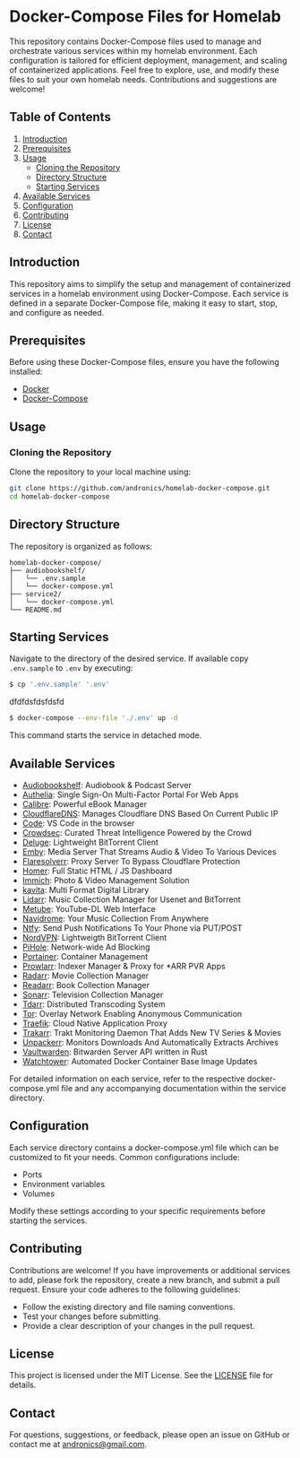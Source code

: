 # Docker-Compose Files for Homelab

This repository contains Docker-Compose files used to manage and orchestrate various services within my homelab environment. Each configuration is tailored for efficient deployment, management, and scaling of containerized applications. Feel free to explore, use, and modify these files to suit your own homelab needs. Contributions and suggestions are welcome!

## Table of Contents
1. [Introduction](#introduction)
2. [Prerequisites](#prerequisites)
3. [Usage](#usage)
   - [Cloning the Repository](#cloning-the-repository)
   - [Directory Structure](#directory-structure)
   - [Starting Services](#starting-services)
4. [Available Services](#available-services)
5. [Configuration](#configuration)
6. [Contributing](#contributing)
7. [License](#license)
8. [Contact](#contact)

## Introduction
This repository aims to simplify the setup and management of containerized services in a homelab environment using Docker-Compose. Each service is defined in a separate Docker-Compose file, making it easy to start, stop, and configure as needed.



## Prerequisites

Before using these Docker-Compose files, ensure you have the following installed:
- [Docker](https://www.docker.com/)
- [Docker-Compose](https://docs.docker.com/compose/)

## Usage

### Cloning the Repository
Clone the repository to your local machine using:
```bash
git clone https://github.com/andronics/homelab-docker-compose.git
cd homelab-docker-compose
```

## Directory Structure
The repository is organized as follows:

```
homelab-docker-compose/
├── audiobookshelf/
│   └── .env.sample
│   └── docker-compose.yml
├── service2/
│   └── docker-compose.yml
└── README.md
```

## Starting Services

Navigate to the directory of the desired service. If available copy `.env.sample` to `.env` by executing:

```sh
$ cp '.env.sample' '.env'
```

dfdfdsfdsfdsfd

```sh
$ docker-compose --env-file './.env' up -d
```

This command starts the service in detached mode.


## Available Services

* [Audiobookshelf](https://github.com/andronics/homelab-docker-compose/blob/main/audiobookshelf/docker-compose.yml): Audiobook & Podcast Server
* [Authelia](https://github.com/andronics/homelab-docker-compose/blob/main/authelia/docker-compose.yml): Single Sign-On Multi-Factor Portal For Web Apps
* [Calibre](https://github.com/andronics/homelab-docker-compose/blob/main/calibre/docker-compose.yml):  Powerful eBook Manager
* [CloudflareDNS](https://github.com/andronics/homelab-docker-compose/blob/main/cloudflaredns/docker-compose.yml): Manages Cloudflare DNS Based On Current Public IP
* [Code](https://github.com/andronics/homelab-docker-compose/blob/main/code/docker-compose.yml): VS Code in the browser
* [Crowdsec](https://github.com/andronics/homelab-docker-compose/blob/main/crowdsec/docker-compose.yml): Curated Threat Intelligence Powered by the Crowd
* [Deluge](https://github.com/andronics/homelab-docker-compose/blob/main/deluge/docker-compose.yml): Lightweight BitTorrent Client
* [Emby](https://github.com/andronics/homelab-docker-compose/blob/main/emby/docker-compose.yml): Media Server That Streams Audio & Video To Various Devices
* [Flaresolverr](https://github.com/andronics/homelab-docker-compose/blob/main/flaresolverr/docker-compose.yml): Proxy Server To Bypass Cloudflare Protection
* [Homer](https://github.com/andronics/homelab-docker-compose/blob/main/homer/docker-compose.yml): Full Static HTML / JS Dashboard
* [Immich](https://github.com/andronics/homelab-docker-compose/blob/main/immich/docker-compose.yml): Photo & Video Management Solution
* [kavita](https://github.com/andronics/homelab-docker-compose/blob/main/kavita/docker-compose.yml): Multi Format Digital Library 
* [Lidarr](https://github.com/andronics/homelab-docker-compose/blob/main/lidarr/docker-compose.yml): Music Collection Manager for Usenet and BitTorrent
* [Metube](https://github.com/andronics/homelab-docker-compose/blob/main/metube/docker-compose.yml): YouTube-DL Web Interface
* [Navidrome](https://github.com/andronics/homelab-docker-compose/blob/main/navidrome/docker-compose.yml): Your Music Collection From Anywhere
* [Ntfy](https://github.com/andronics/homelab-docker-compose/blob/main/ntfy/docker-compose.yml): Send Push Notifications To Your Phone via PUT/POST
* [NordVPN](https://github.com/andronics/homelab-docker-compose/blob/main/nordvpn/docker-compose.yml): Lightweigth BitTorrent Client
* [PiHole](https://github.com/andronics/homelab-docker-compose/blob/main/pihole/docker-compose.yml): Network-wide Ad Blocking
* [Portainer](https://github.com/andronics/homelab-docker-compose/blob/main/portainer/docker-compose.yml): Container Management
* [Prowlarr](https://github.com/andronics/homelab-docker-compose/blob/main/prowlarr/docker-compose.yml): Indexer Manager & Proxy for *ARR PVR Apps
* [Radarr](https://github.com/andronics/homelab-docker-compose/blob/main/radarr/docker-compose.yml): Movie Collection Manager
* [Readarr](https://github.com/andronics/homelab-docker-compose/blob/main/readarr/docker-compose.yml): Book Collection Manager
* [Sonarr](https://github.com/andronics/homelab-docker-compose/blob/main/sonarr/docker-compose.yml): Television Collection Manager
* [Tdarr](https://github.com/andronics/homelab-docker-compose/blob/main/tdarr/docker-compose.yml): Distributed Transcoding System
* [Tor](https://github.com/andronics/homelab-docker-compose/blob/main/tor/docker-compose.yml): Overlay Network Enabling Anonymous Communication
* [Traefik](https://github.com/andronics/homelab-docker-compose/blob/main/traefik/docker-compose.yml): Cloud Native Application Proxy
* [Trakarr](https://github.com/andronics/homelab-docker-compose/blob/main/trakarr/docker-compose.yml): Trakt Monitoring Daemon That Adds New TV Series & Movies
* [Unpackerr](https://github.com/andronics/homelab-docker-compose/blob/main/unpackerr/docker-compose.yml): Monitors Downloads And Automatically Extracts Archives
* [Vaultwarden](https://github.com/andronics/homelab-docker-compose/blob/main/vaultwarden/docker-compose.yml): Bitwarden Server API written in Rust
* [Watchtower](https://github.com/andronics/homelab-docker-compose/blob/main/watchtower/docker-compose.yml): Automated Docker Container Base Image Updates

For detailed information on each service, refer to the respective docker-compose.yml file and any accompanying documentation within the service directory.

## Configuration
Each service directory contains a docker-compose.yml file which can be customized to fit your needs. Common configurations include:

* Ports
* Environment variables
* Volumes

Modify these settings according to your specific requirements before starting the services.

## Contributing

Contributions are welcome! If you have improvements or additional services to add, please fork the repository, create a new branch, and submit a pull request. Ensure your code adheres to the following guidelines:

* Follow the existing directory and file naming conventions.
* Test your changes before submitting.
* Provide a clear description of your changes in the pull request.

## License

This project is licensed under the MIT License. See the [LICENSE](https://github.com/andronics/homelab-docker-compose/blob/main/LICENSE) file for details.

## Contact
For questions, suggestions, or feedback, please open an issue on GitHub or contact me at andronics@gmail.com.
